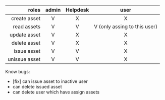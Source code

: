 |         roles | admin | Helpdesk |             user             |
| ------------: | :---: | :------: | :--------------------------: |
|  create asset |   V   |    X     |              X               |
|   read assets |   V   |    V     | V (only assing to this user) |
|  update asset |   V   |    X     |              X               |
|  delete asset |   V   |    X     |              X               |
|   issue asset |   V   |    V     |              X               |
| unissue asset |   V   |    V     |              X               |

Know bugs:

- [fix] can issue asset to inactive user
- can delete issued asset
- can delete user which have assign assets
